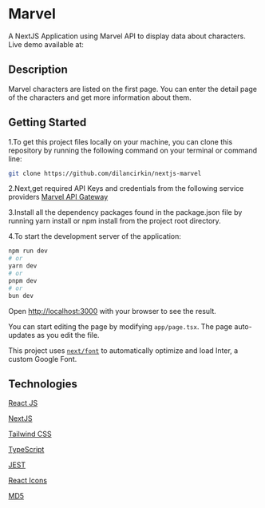 # Marvel


A NextJS Application using Marvel API to display data about characters. Live demo available at:

## Description
Marvel characters are listed on the first page. You can enter the detail page of the characters and get more information about them.


## Getting Started
1.To get this project files locally on your machine, you can clone this repository by running the following command on your terminal or command line:
```bash
git clone https://github.com/dilancirkin/nextjs-marvel
```
2.Next,get required API Keys and credentials from the following service providers
[Marvel API Gateway](https://developer.marvel.com/)

3.Install all the dependency packages found in the package.json file by running yarn install or npm install from the project root directory.

4.To start the development server of the application:

```bash
npm run dev
# or
yarn dev
# or
pnpm dev
# or
bun dev
```

Open [http://localhost:3000](http://localhost:3000) with your browser to see the result.

You can start editing the page by modifying `app/page.tsx`. The page auto-updates as you edit the file.

This project uses [`next/font`](https://nextjs.org/docs/basic-features/font-optimization) to automatically optimize and load Inter, a custom Google Font.



## Technologies


[React JS](https://react.dev/)

[NextJS](https://nextjs.org/)

[Tailwind CSS](https://tailwindcss.com/)

[TypeScript](https://www.typescriptlang.org/)

[JEST](https://jestjs.io/)

[React Icons](https://react-icons.github.io/react-icons/)

[MD5](https://www.npmjs.com/package/md5)

